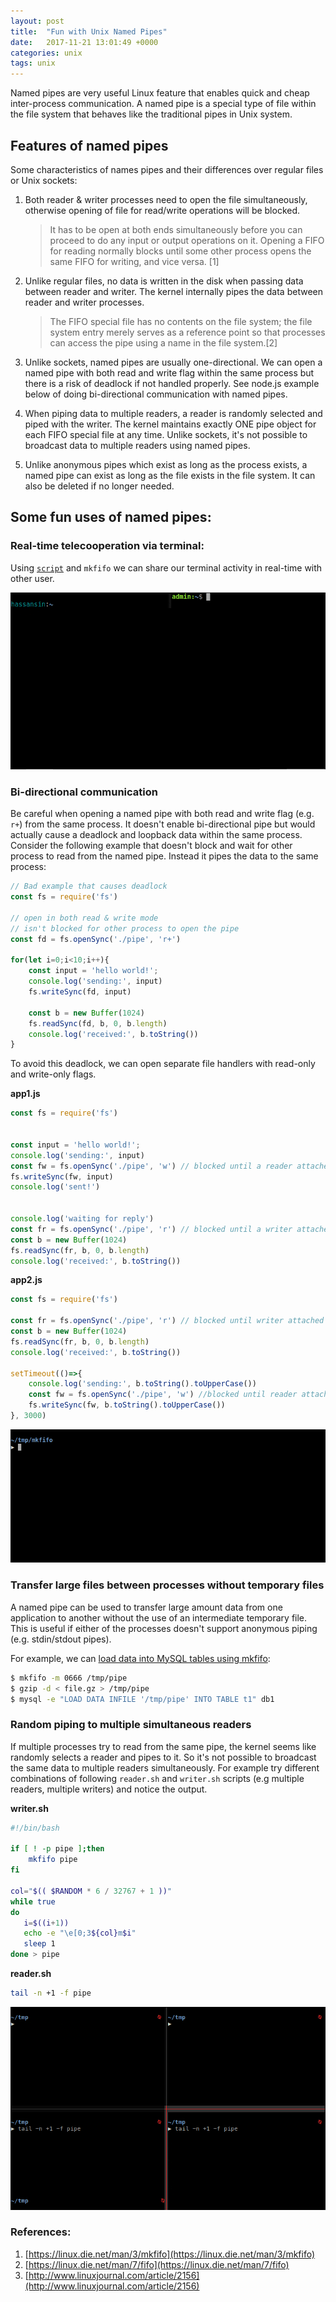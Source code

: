 ```yaml
---
layout: post
title:  "Fun with Unix Named Pipes"
date:   2017-11-21 13:01:49 +0000
categories: unix
tags: unix
---
```


Named pipes are very useful Linux feature that enables quick and cheap inter-process communication. A named pipe is a special type of file within the file system that behaves like the traditional pipes in Unix system.

## Features of named pipes

Some characteristics of names pipes and their differences over regular files or Unix sockets:

1. Both reader  & writer processes need to open the file simultaneously, otherwise opening of file for read/write operations will be blocked. 

    >It has to be open at both ends simultaneously before you can proceed to do any input or output operations on it. Opening a FIFO for reading normally blocks until some other process opens the same FIFO for writing, and vice versa. [1]

2. Unlike regular files, no data is written in the disk when passing data between reader and writer. The kernel internally pipes the data between reader and writer processes.

    >The FIFO special file has no contents on the file system; the file system entry merely serves as a reference point so that processes can access the pipe using a name in the file system.[2]

3. Unlike sockets, named pipes are usually one-directional. We can open a named pipe with both read and write flag within the same process but there is a risk of deadlock if not handled properly. See node.js example below of doing bi-directional communication with named pipes.

4. When piping data to multiple readers, a reader is randomly selected and piped with the writer. The kernel maintains exactly ONE pipe object for each FIFO special file at any time. Unlike sockets, it's not possible to broadcast data to multiple readers using named pipes.

5. Unlike anonymous pipes which exist as long as the process exists, a named pipe can exist as long as the file exists in the file system. It can also be deleted if no longer needed.

## Some fun uses of named pipes:

### Real-time telecooperation via terminal:

Using [`script`](http://man7.org/linux/man-pages/man1/script.1.html) and `mkfifo` we can share our terminal activity in real-time with other user. 

![screen-share](/assets/named-pipes/fifo-screen.gif)


### Bi-directional communication

Be careful when opening a named pipe with both read and write flag (e.g. `r+`) from the same process. It doesn't enable bi-directional pipe but would actually cause a deadlock and loopback data within the same process. Consider the following example that doesn't block and wait for other process to read from the named pipe. Instead it pipes the data to the same process:

```js
// Bad example that causes deadlock
const fs = require('fs')

// open in both read & write mode
// isn't blocked for other process to open the pipe
const fd = fs.openSync('./pipe', 'r+') 

for(let i=0;i<10;i++){
	const input = 'hello world!';
	console.log('sending:', input)
	fs.writeSync(fd, input)

	const b = new Buffer(1024)
	fs.readSync(fd, b, 0, b.length)
	console.log('received:', b.toString())
}
```

To avoid this deadlock, we can open separate file handlers with read-only and write-only flags. 


**app1.js**

```js
const fs = require('fs')


const input = 'hello world!';
console.log('sending:', input)
const fw = fs.openSync('./pipe', 'w') // blocked until a reader attached
fs.writeSync(fw, input)
console.log('sent!')


console.log('waiting for reply')
const fr = fs.openSync('./pipe', 'r') // blocked until a writer attached
const b = new Buffer(1024)
fs.readSync(fr, b, 0, b.length)
console.log('received:', b.toString())
```

**app2.js**

```js
const fs = require('fs')

const fr = fs.openSync('./pipe', 'r') // blocked until writer attached
const b = new Buffer(1024)
fs.readSync(fr, b, 0, b.length)
console.log('received:', b.toString())

setTimeout(()=>{
	console.log('sending:', b.toString().toUpperCase())
	const fw = fs.openSync('./pipe', 'w') //blocked until reader attached
    fs.writeSync(fw, b.toString().toUpperCase())
}, 3000)
```

![bidirectional](/assets/named-pipes/fifo-bidirectional.gif)

### Transfer large files between processes without temporary files 

A named pipe can be used to transfer large amount data from one application to another without the use of an intermediate temporary file. This is useful if either of the processes doesn't support anonymous piping (e.g. stdin/stdout pipes). 

For example, we can [load data into MySQL tables using mkfifo](https://dev.mysql.com/doc/refman/5.5/en/load-data.html):

```sh
$ mkfifo -m 0666 /tmp/pipe
$ gzip -d < file.gz > /tmp/pipe
$ mysql -e "LOAD DATA INFILE '/tmp/pipe' INTO TABLE t1" db1
```

### Random piping to multiple simultaneous readers

If multiple processes try to read from the same pipe, the kernel seems like randomly selects a reader and pipes to it. So it's not possible to broadcast the same data to multiple readers simultaneously. For example try different combinations of following `reader.sh` and `writer.sh` scripts (e.g multiple readers, multiple writers) and notice the output.

**writer.sh**

```sh
#!/bin/bash

if [ ! -p pipe ];then
    mkfifo pipe
fi

col="$(( $RANDOM * 6 / 32767 + 1 ))"
while true
do
   i=$((i+1))
   echo -e "\e[0;3${col}m$i"
   sleep 1
done > pipe

```
**reader.sh**


```sh
tail -n +1 -f pipe
```

![randomness](/assets/named-pipes/fifo-randomness.gif)

### References:

1. [https://linux.die.net/man/3/mkfifo](https://linux.die.net/man/3/mkfifo)
2. [https://linux.die.net/man/7/fifo](https://linux.die.net/man/7/fifo)
3. [http://www.linuxjournal.com/article/2156](http://www.linuxjournal.com/article/2156)


